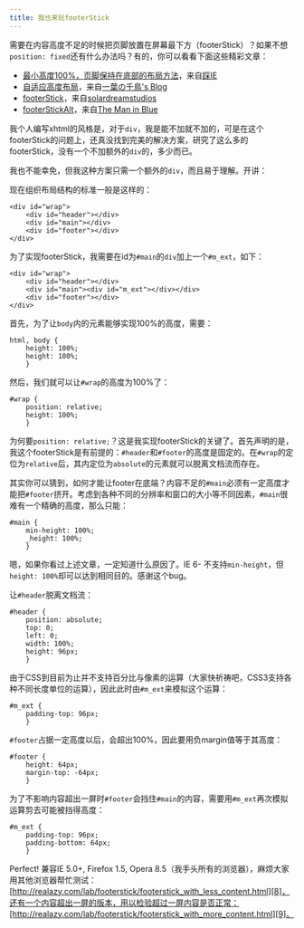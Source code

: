 ```yaml
---
title: 我也来玩footerStick
---
```

需要在内容高度不足的时候把页脚放置在屏幕最下方（footerStick）？如果不想`position: fixed`还有什么办法吗？有的，你可以看看下面这些精彩文章：

* [最小高度100%，页脚保持在底部的布局方法][0]，来自[踩IE][1]
* [自适应高度布局][2]，来自[一葉の千鳥's Blog][3]
* [footerStick][4]，来自[solardreamstudios][5]
* [footerStickAlt][6]，来自[The Man in Blue][7]

我个人编写xhtml的风格是，对于`div`，我是能不加就不加的，可是在这个footerStick的问题上，还真没找到完美的解决方案，研究了这么多的footerStick，没有一个不加额外的`div`的，多少而已。

我也不能幸免，但我这种方案只需一个额外的`div`，而且易于理解。开讲：

现在组织布局结构的标准一般是这样的：

    <div id="wrap">
    	<div id="header"></div>
    	<div id="main"></div>
    	<div id="footer"></div>
    </div>

为了实现footerStick，我需要在id为`#main`的`div`加上一个`#m_ext`，如下：

    <div id="wrap">
    	<div id="header"></div>
    	<div id="main"><div id="m_ext"></div></div>
    	<div id="footer"></div>
    </div>

首先，为了让`body`内的元素能够实现100%的高度，需要：

    html, body {
    	height: 100%;
    	height: 100%;
    	}

然后，我们就可以让`#wrap`的高度为100%了：

    #wrap {
    	position: relative;
    	height: 100%;
    	}

为何要`position: relative;`？这是我实现footerStick的关键了。首先声明的是，我这个footerStick是有前提的：`#header`和`#footer`的高度是固定的。在`#wrap`的定位为`relative`后，其内定位为`absolute`的元素就可以脱离文档流而存在。

其实你可以猜到，如何才能让footer在底端？内容不足的`#main`必须有一定高度才能把`#footer`挤开。考虑到各种不同的分辨率和窗口的大小等不同因素，`#main`很难有一个精确的高度，那么只能：

    #main {
    	min-height: 100%;
    	_height: 100%;
    	}

嗯，如果你看过上述文章，一定知道什么原因了。IE 6- 不支持`min-height`，但`height: 100%`却可以达到相同目的。感谢这个bug。

让`#header`脱离文档流：

    #header {
    	position: absolute;
    	top: 0;
    	left: 0;
    	width: 100%;
    	height: 96px;
    	}

由于CSS到目前为止并不支持百分比与像素的运算（大家快祈祷吧，CSS3支持各种不同长度单位的运算），因此此时由`#m_ext`来模拟这个运算：

    #m_ext {
    	padding-top: 96px;
    	}

`#footer`占据一定高度以后，会超出100%，因此要用负margin值等于其高度：

    #footer {
    	height: 64px;
    	margin-top: -64px;
    	}

为了不影响内容超出一屏时`#footer`会挡住`#main`的内容，需要用`#m_ext`再次模拟运算剪去可能被挡得高度：

    #m_ext {
    	padding-top: 96px;
    	padding-bottom: 64px;
    	}

Perfect! 兼容IE 5.0+, Firefox 1.5, Opera 8.5（我手头所有的浏览器），麻烦大家用其他浏览器帮忙测试：[http://realazy.com/lab/footerstick/footerstick_with_less_content.html][8]，还有一个内容超出一屏的版本，用以检验超过一屏内容是否正常：[http://realazy.com/lab/footerstick/footerstick_with_more_content.html][9]。

[0]: http://my.opera.com/tifa/blog/show.dml/251210
[1]: http://my.opera.com/tifa/blog/
[2]: http://www.rexsong.com/blog/article.asp?id=308
[3]: http://www.rexsong.com/blog/
[4]: http://solardreamstudios.com/learn/css/footerstick/
[5]: http://solardreamstudios.com/
[6]: http://www.themaninblue.com/experiment/footerStickAlt/
[7]: http://www.themaninblue.com/
[8]: http://realazy.com/lab/footerstick/footerstick_with_less_content.html
[9]: http://realazy.com/lab/footerstick/footerstick_with_more_content.html
